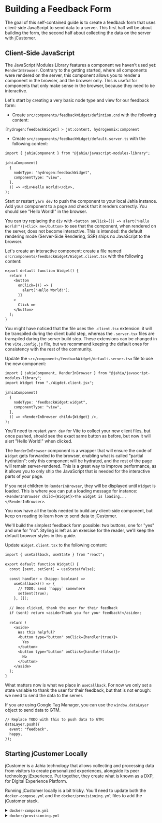 # Building a Feedback Form

The goal of this self-contained guide is to create a feedback form that uses client-side JavaScript to send data to a server. This first half will be about building the form, the second half about collecting the data on the server with jCustomer.

## Client-Side JavaScript

The JavaScript Modules Library features a component we haven't used yet: `RenderInBrowser`. Contrary to the getting started, where all components were rendered on the server, this component allows you to render a component in the browser, and the browser only. This is useful for components that only make sense in the browser, because they need to be interactive.

Let's start by creating a very basic node type and view for our feedback form:

- Create `src/components/feedbackWidget/defintion.cnd` with the following content:

```cnd
[hydrogen:feedbackWidget] > jnt:content, hydrogenmix:component
```

- Create `src/components/feedbackWidget/default.server.ts` with the following content:

```tsx
import { jahiaComponent } from "@jahia/javascript-modules-library";

jahiaComponent(
  {
    nodeType: "hydrogen:feedbackWidget",
    componentType: "view",
  },
  () => <div>Hello World!</div>,
);
```

Start or restart `yarn dev` to push the component to your local Jahia instance. Add your component to a page and check that it renders correctly. You should see "Hello World!" in the browser.

You can try replacing the `div` with `<button onClick={() => alert("Hello World!")}>Click me</button>` to see that the component, when rendered on the server, does not become interactive. This is intended: the default rendering mode (Server-Side Rendering, SSR) ships no JavaScript to the browser.

Let's create an interactive component: create a file named `src/components/feedbackWidget/Widget.client.tsx` with the following content:

```tsx
export default function Widget() {
  return (
    <button
      onClick={() => {
        alert("Hello World!");
      }}
    >
      Click me
    </button>
  );
}
```

You might have noticed that the file uses the `.client.tsx` extension: it will be transpiled during the client build step, whereas the `.server.tsx` files are transpiled during the server build step. These extensions can be changed in the `vite.config.js` file, but we recommend keeping the default ones for consistency with the rest of the community.

Update the `src/components/feedbackWidget/default.server.tsx` file to use the new component:

```tsx
import { jahiaComponent, RenderInBrowser } from "@jahia/javascript-modules-library";
import Widget from "./Wigdet.client.jsx";

jahiaComponent(
  {
    nodeType: "feedbackWidget:widget",
    componentType: "view",
  },
  () => <RenderInBrowser child={Widget} />,
);
```

You'll need to restart `yarn dev` for Vite to collect your new client files, but once pushed, should see the exact same button as before, but now it will alert "Hello World!" when clicked.

The `RenderInBrowser` component is a wrapper that will ensure the code of `Widget` gets forwarded to the browser, enabling what is called "partial hydration": only this component will be hydrated, and the rest of the page will remain server-rendered. This is a great way to improve performance, as it allows you to only ship the JavaScript that is needed for the interactive parts of your page.

If you nest children to `RenderInBrowser`, they will be displayed until `Widget` is loaded. This is where you can put a loading message for instance: `<RenderInBrowser child={Widget}>The widget is loading...</RenderInBrowser>`.

You now have all the tools needed to build any client-side component, but keep on reading to learn how to send data to jCustomer.

We'll build the simplest feedback form possible: two buttons, one for "yes" and one for "no". Styling is left as an exercise for the reader, we'll keep the default browser styles in this guide.

Update `Widget.client.tsx` to the following content:

```tsx
import { useCallback, useState } from "react";

export default function Widget() {
  const [sent, setSent] = useState(false);

  const handler = (happy: boolean) =>
    useCallback(() => {
      // TODO: send `happy` somewhere
      setSent(true);
    }, []);

  // Once clicked, thank the user for their feedback
  if (sent) return <aside>Thank you for your feedback!</aside>;

  return (
    <aside>
      Was this helpful?
      <button type="button" onClick={handler(true)}>
        Yes
      </button>
      <button type="button" onClick={handler(false)}>
        No
      </button>
    </aside>
  );
}
```

What matters now is what we place in `useCallback`. For now we only set a state variable to thank the user for their feedback, but that is not enough: we need to send the data to the server.

If you are using Google Tag Manager, you can use the `window.dataLayer` object to send data to GTM.

```tsx
// Replace TODO with this to push data to GTM:
dataLayer.push({
  event: "feedback",
  happy,
});
```

## Starting jCustomer Locally

jCustomer is a Jahia technology that allows collecting and processing data from visitors to create personalized experiences, alongside its peer technology jExperience. Put together, they create what is known as a DXP, for Digital Experience Platform.

Running jCustomer locally is a bit tricky. You'll need to update both the `docker-compose.yml` and the `docker/provisioning.yml` files to add the jCustomer stack.

<details>
<summary><code>docker-compose.yml</code></summary>

1. Give the `jahia` service a static IP address:

   ```yaml
   services:
     jahia:
       # ...
       networks:
         default:
           ipv4_address: 172.16.1.100
   ```

2. Add the jCustomer containers:

   ```yaml
   services:
     # ...

     elasticsearch:
       image: elasticsearch:7.17.28
       ports:
         - 9200:9200
       environment:
         discovery.type: single-node
         cluster.name: jahia-es-cluster

     kibana:
       image: kibana:7.17.28
       ports:
         - 5601:5601
       environment:
         discovery.type: single-node
         elasticsearch.hosts: http://elasticsearch:9200

     jcustomer:
       image: jahia/jcustomer:2.6
       depends_on:
         - elasticsearch
       ports:
         - 9443:9443
         - 8181:8181
         - 8102:8102
       environment:
         UNOMI_ELASTICSEARCH_ADDRESSES: elasticsearch:9200
         UNOMI_ELASTICSEARCH_CLUSTERNAME: jahia-es-cluster
         UNOMI_CLUSTER_PUBLIC_ADDRESS: http://localhost:8181
         UNOMI_CLUSTER_INTERNAL_ADDRESS: https://jcustomer:9443
         UNOMI_THIRDPARTY_PROVIDER1_IPADDRESSES: 172.16.1.100
         UNOMI_THIRDPARTY_PROVIDER1_ALLOWEDEVENTS: login,updateProperties
         UNOMI_ROOT_PASSWORD: karaf
         UNOMI_HAZELCAST_TCPIP_MEMBERS: jcustomer
   ```

3. Add a network stack at the end of the file:

   ```yaml
   networks:
     default:
       ipam:
         config:
           - subnet: 172.16.1.0/24
   ```

</details>

<details>
<summary><code>docker/provisioning.yml</code></summary>

```yaml
# Install and start jExperience
- installBundle:
    - "mvn:org.jahia.modules/jexperience/3.6.2"
    - "mvn:org.jahia.modules/jexperience-dashboards/1.0.0"
  autoStart: true
  uninstallPreviousVersion: true

# Configure jExperience
- editConfiguration: "org.jahia.modules.jexperience.settings"
  configIdentifier: "global"
  properties:
    jexperience.jCustomerURL: "https://jcustomer:9443"
    jexperience.jCustomerUsername: "karaf"
    jexperience.jCustomerPassword: "karaf"
    jexperience.jCustomerTrustAllCertificates: "true"
    jexperience.jCustomerUsePublicAddressesForAdmin: "false"
    jexperience.jCustomerKey: "670c26d1cc413346c3b2fd9ce65dab41"

# Configure Kibana dashboards
- editConfiguration: "org.jahia.modules.kibana_dashboards_provider"
  properties:
    kibana_dashboards_provider.kibanaURL: "http://kibana:5601"
    kibana_dashboards_provider.kibanaUser: "elastic"
    kibana_dashboards_provider.kibanaPassword: "ELASTIC_PASSWORD"
    kibana_dashboards_provider.KibanaProxy.enable: "true"
    kibana_dashboards_provider.KibanaProxy.cloud: "true"
- installBundle:
    - "mvn:org.jahia.modules/kibana-dashboards-provider/1.3.0"
  autoStart: true
  uninstallPreviousVersion: true
```

</summary>

Once done, run `docker-compose up --wait` to start the containers. You need to enable both jExperience and jExperience Dashboards to the website you are using. You can do this by going to **Administration > Modules > jExperience > Usage in sites** and checking the box next to your website. Do the same for **jExperience Dashboards**.

![Enable jExperience](enable-jexperience.png)

Get back to jContent (the edition mode for your website). If all went well, you should see a new tab in the vertical bar: it's jExperience. Click on it, and you should see the default dashboards shipped with jExperience:

![jExperience Page Views Dashboard](jexperience-page-view-dashboard.png)

In the rest of this guide, we will push data to jCustomer and create a custom dashboard to visualize it.

## Pushing Data to jCustomer

When enabled on a website, jExperience will automatically inject a JavaScript object to pages that can be used to push data to it. This object is called `window.wem`, for Web Experience Manager. It can only be used in the browser.

Jahia is an open-source company and its DXP is no exception: we are the biggest contributors to the Apache Unomi project, which is the engine behind jCustomer. The `window.wem` object comes from the [apache/unomi-tracker](https://github.com/apache/unomi-tracker) package, which can be read in detail to discover all the features it offers.

jCustomer events are created out of two things:

- A source, which is the starting point of the event. It is usually the page where the event happened, but it can be anything else.
- A target, which is usually the action taking place (a click, a form submission, a navigation).

The combination of the two creates an event, the unit of data sent to jCustomer. Replace the `TODO` in the `useCallback` function with the following code to create an event and send it to jCustomer:

```tsx
// Replace TODO with this to push data to jCustomer:
const source = wem.buildSourcePage();
const target = wem.buildTarget("feedback", "click", { happy });
const event = wem.buildEvent("click", target, source);
wem.collectEvents({ events: [event] });
```

The source of our _click_ event is this page the user is on, and the target is the action of clicking on the button. The interaction is of id `feedback` and of type `click`, with additional data: the value of `happy`. The event is then sent to jCustomer using the `collectEvents` method.

Once deployed, clicking the Yes or No button should send events to jCustomer. We will check that they are properly received in the next section.

## Visualizing Data in Kibana
